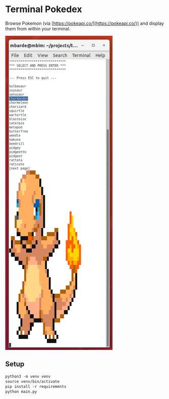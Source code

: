 # Terminal Pokedex
Browse Pokemon (via [https://pokeapi.co/](https://pokeapi.co/)) and display them from within your terminal.

![Screenshot](https://raw.githubusercontent.com/mbarde/terminal-pokedex/master/docs/screen.png)

## Setup
```
python3 -m venv venv
source venv/bin/activate
pip install -r requirements
python main.py
```
